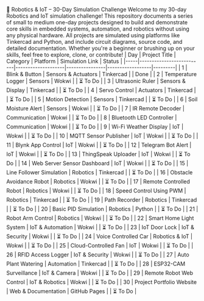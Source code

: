 🚀 Robotics & IoT – 30-Day Simulation Challenge
Welcome to my 30-day Robotics and IoT simulation challenge! This repository documents a series of small to medium one-day projects designed to build and demonstrate core skills in embedded systems, automation, and robotics without using any physical hardware.
All projects are simulated using platforms like Tinkercad and Python, and include circuit diagrams, source code, and detailed documentation.
Whether you're a beginner or brushing up on your skills, feel free to explore, clone, or contribute!
| Day | Project Title | Category | Platform | Simulation Link | Status |
|-----|--------------------------|--------------------|----------------|------------------|---------|
| 1 | Blink & Button | Sensors & Actuators | Tinkercad |   |  Done |
| 2 | Temperature Logger | Sensors | Wokwi |   | ⏳ To Do |
| 3 | Ultrasonic Ruler | Sensors & Display | Tinkercad |   | ⏳ To Do |
| 4 | Servo Control | Actuators | Tinkercad |   | ⏳ To Do |
| 5 | Motion Detection | Sensors | Tinkercad |   | ⏳ To Do |
| 6 | Soil Moisture Alert | Sensors | Wokwi |   | ⏳ To Do |
| 7 | IR Remote Decoder | Communication | Wokwi |   | ⏳ To Do |
| 8 | Bluetooth LED Controller | Communication | Wokwi |   | ⏳ To Do |
| 9 | Wi-Fi Weather Display | IoT | Wokwi |   | ⏳ To Do |
| 10 | MQTT Sensor Publisher | IoT | Wokwi |   | ⏳ To Do |
| 11 | Blynk App Control | IoT | Wokwi |   | ⏳ To Do |
| 12 | Telegram Bot Alert | IoT | Wokwi |   | ⏳ To Do |
| 13 | ThingSpeak Uploader | IoT | Wokwi |   | ⏳ To Do |
| 14 | Web Server Sensor Dashboard | IoT | Wokwi |   | ⏳ To Do |
| 15 | Line Follower Simulation | Robotics | Tinkercad |   | ⏳ To Do |
| 16 | Obstacle Avoidance Robot | Robotics | Wokwi |   | ⏳ To Do |
| 17 | Remote Controlled Robot | Robotics | Wokwi |   | ⏳ To Do |
| 18 | Speed Control Using PWM | Robotics | Tinkercad |   | ⏳ To Do |
| 19 | Path Recorder | Robotics | Tinkercad |   | ⏳ To Do |
| 20 | Basic PID Simulation | Robotics | Python |   | ⏳ To Do |
| 21 | Robot Arm Control | Robotics | Wokwi |   | ⏳ To Do |
| 22 | Smart Home Light System | IoT & Automation | Wokwi |   | ⏳ To Do |
| 23 | IoT Door Lock | IoT & Security | Wokwi |   | ⏳ To Do |
| 24 | Voice Controlled Car | Robotics & IoT | Wokwi |   | ⏳ To Do |
| 25 | Cloud-Controlled Fan | IoT | Wokwi |   | ⏳ To Do |
| 26 | RFID Access Logger | IoT & Security | Wokwi |   | ⏳ To Do |
| 27 | Auto Plant Watering | Automation | Tinkercad |   | ⏳ To Do |
| 28 | ESP32-CAM Surveillance | IoT & Camera | Wokwi |   | ⏳ To Do |
| 29 | Remote Robot Web Control | IoT & Robotics | Wokwi |   | ⏳ To Do |
| 30 | Project Portfolio Website | Web & Documentation | GitHub Pages |   | ⏳ To Do |

